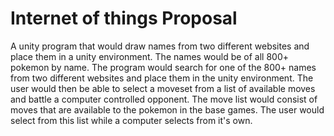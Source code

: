 # Internet of things Proposal

A unity program that would draw names from two different websites and place them in a unity environment. The names would be of all 800+ pokemon by name. The program would search for one of the 800+ names from two different websites and place them in the unity environment. The user would then be able to select a moveset from a list of available moves and battle a computer controlled opponent. The move list would consist of moves that are available to the pokemon in the base games. The user would select from this list while a computer selects from it's own.
